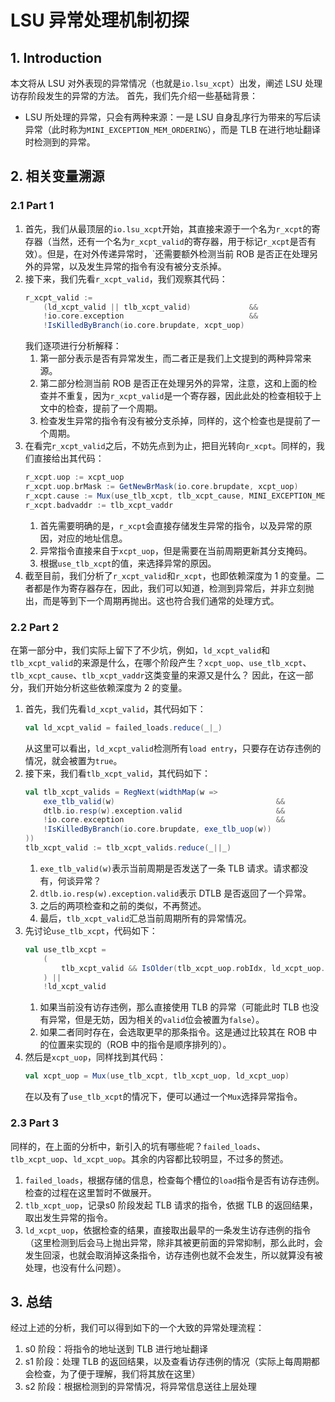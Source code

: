 # LSU 异常处理机制初探

## 1. Introduction
本文将从 LSU 对外表现的异常情况（也就是`io.lsu_xcpt`）出发，阐述 LSU 处理访存阶段发生的异常的方法。
首先，我们先介绍一些基础背景：
- LSU 所处理的异常，只会有两种来源：一是 LSU 自身乱序行为带来的写后读异常（此时称为`MINI_EXCEPTION_MEM_ORDERING`），而是 TLB 在进行地址翻译时检测到的异常。
  
## 2. 相关变量溯源

### 2.1 Part 1
1. 首先，我们从最顶层的`io.lsu_xcpt`开始，其直接来源于一个名为`r_xcpt`的寄存器（当然，还有一个名为`r_xcpt_valid`的寄存器，用于标记`r_xcpt`是否有效）。但是，在对外传递异常时，`还需要额外检测当前 ROB 是否正在处理另外的异常，以及发生异常的指令有没有被分支杀掉。
2. 接下来，我们先看`r_xcpt_valid`，我们观察其代码：
    ```scala
    r_xcpt_valid :=
        (ld_xcpt_valid || tlb_xcpt_valid)             &&
        !io.core.exception                            &&
        !IsKilledByBranch(io.core.brupdate, xcpt_uop)
    ```
    我们逐项进行分析解释：
    1. 第一部分表示是否有异常发生，而二者正是我们上文提到的两种异常来源。
    2. 第二部分检测当前 ROB 是否正在处理另外的异常，注意，这和上面的检查并不重复，因为`r_xcpt_valid`是一个寄存器，因此此处的检查相较于上文中的检查，提前了一个周期。
    3. 检查发生异常的指令有没有被分支杀掉，同样的，这个检查也是提前了一个周期。
3. 在看完`r_xcpt_valid`之后，不妨先点到为止，把目光转向`r_xcpt`。同样的，我们直接给出其代码：
    ```scala
    r_xcpt.uop := xcpt_uop
    r_xcpt.uop.brMask := GetNewBrMask(io.core.brupdate, xcpt_uop)
    r_xcpt.cause := Mux(use_tlb_xcpt, tlb_xcpt_cause, MINI_EXCEPTION_MEM_ORDERING)
    r_xcpt.badvaddr := tlb_xcpt_vaddr
    ```
    1. 首先需要明确的是，`r_xcpt`会直接存储发生异常的指令，以及异常的原因，对应的地址信息。
    2. 异常指令直接来自于`xcpt_uop`，但是需要在当前周期更新其分支掩码。
    3. 根据`use_tlb_xcpt`的值，来选择异常的原因。
4. 截至目前，我们分析了`r_xcpt_valid`和`r_xcpt`，也即依赖深度为 1 的变量。二者都是作为寄存器存在，因此，我们可以知道，检测到异常后，并非立刻抛出，而是等到下一个周期再抛出。这也符合我们通常的处理方式。

### 2.2 Part 2
在第一部分中，我们实际上留下了不少坑，例如，`ld_xcpt_valid`和`tlb_xcpt_valid`的来源是什么，在哪个阶段产生？`xcpt_uop`、`use_tlb_xcpt`、`tlb_xcpt_cause`、`tlb_xcpt_vaddr`这类变量的来源又是什么？
因此，在这一部分，我们开始分析这些依赖深度为 2 的变量。
1. 首先，我们先看`ld_xcpt_valid`，其代码如下：
    ```scala
    val ld_xcpt_valid = failed_loads.reduce(_|_)
    ```
    从这里可以看出，`ld_xcpt_valid`检测所有`load entry`，只要存在访存违例的情况，就会被置为`true`。
2. 接下来，我们看`tlb_xcpt_valid`，其代码如下：
    ```scala
    val tlb_xcpt_valids = RegNext(widthMap(w =>
        exe_tlb_valid(w)                                    &&
        dtlb.io.resp(w).exception.valid                     &&
        !io.core.exception                                  &&
        !IsKilledByBranch(io.core.brupdate, exe_tlb_uop(w))
    ))
    tlb_xcpt_valid := tlb_xcpt_valids.reduce(_||_)
    ```
    1. `exe_tlb_valid(w)`表示当前周期是否发送了一条 TLB 请求。请求都没有，何谈异常？
    2. `dtlb.io.resp(w).exception.valid`表示 DTLB 是否返回了一个异常。
    3. 之后的两项检查和之前的类似，不再赘述。
    4. 最后，`tlb_xcpt_valid`汇总当前周期所有的异常情况。
3. 先讨论`use_tlb_xcpt`，代码如下：
    ```scala
    val use_tlb_xcpt =
        (
            tlb_xcpt_valid && IsOlder(tlb_xcpt_uop.robIdx, ld_xcpt_uop.robIdx, io.core.rob_head_idx)
        ) ||
        !ld_xcpt_valid
    ```
    1. 如果当前没有访存违例，那么直接使用 TLB 的异常（可能此时 TLB 也没有异常，但是无妨，因为相关的`valid`位会被置为`false`）。
    2. 如果二者同时存在，会选取更早的那条指令。这是通过比较其在 ROB 中的位置来实现的（ROB 中的指令是顺序排列的）。
4. 然后是`xcpt_uop`，同样找到其代码：
    ```scala
    val xcpt_uop = Mux(use_tlb_xcpt, tlb_xcpt_uop, ld_xcpt_uop)
    ```
    在以及有了`use_tlb_xcpt`的情况下，便可以通过一个`Mux`选择异常指令。

### 2.3 Part 3
同样的，在上面的分析中，新引入的坑有哪些呢？`failed_loads`、`tlb_xcpt_uop`、`ld_xcpt_uop`。其余的内容都比较明显，不过多的赘述。
1. `failed_loads`，根据存储的信息，检查每个槽位的`load`指令是否有访存违例。检查的过程在这里暂时不做展开。
2. `tlb_xcpt_uop`，记录s0 阶段发起 TLB 请求的指令，依据 TLB 的返回结果，取出发生异常的指令。
3. `ld_xcpt_uop`，依据检查的结果，直接取出最早的一条发生访存违例的指令（这里检测到后会马上抛出异常，除非其被更前面的异常抑制，那么此时，会发生回滚，也就会取消掉这条指令，访存违例也就不会发生，所以就算没有被处理，也没有什么问题）。

## 3. 总结
经过上述的分析，我们可以得到如下的一个大致的异常处理流程：
1. s0 阶段：将指令的地址送到 TLB 进行地址翻译
2. s1 阶段：处理 TLB 的返回结果，以及查看访存违例的情况（实际上每周期都会检查，为了便于理解，我们将其放在这里）
3. s2 阶段：根据检测到的异常情况，将异常信息送往上层处理
